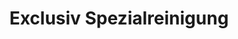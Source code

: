 ---
title: "Exclusiv Spezialreinigung"
url: /salzburg/exclusiv-spezialreinigung/
shop: Wäscherei
---